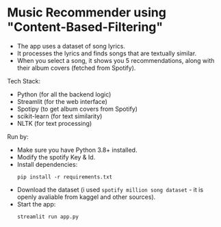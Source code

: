 # Music Recommender using "Content-Based-Filtering"

- The app uses a dataset of song lyrics.
- It processes the lyrics and finds songs that are textually similar.
- When you select a song, it shows you 5 recommendations, along with their album covers (fetched from Spotify).

Tech Stack:

- Python (for all the backend logic)
- Streamlit (for the web interface)
- Spotipy (to get album covers from Spotify)
- scikit-learn (for text similarity)
- NLTK (for text processing)

Run by:

- Make sure you have Python 3.8+ installed.
- Modify the spotify Key & Id.
- Install dependencies:
   ```
   pip install -r requirements.txt
   ```
- Download the dataset (i used `spotify million song dataset` - it is openly avaliable from kaggel and other sources).
- Start the app:
   ```
   streamlit run app.py
   ```
